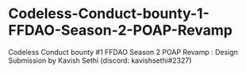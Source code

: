 # Codeless-Conduct-bounty-1-FFDAO-Season-2-POAP-Revamp
Codeless Conduct bounty #1 FFDAO Season 2 POAP Revamp : Design Submission by Kavish Sethi (discord: kavishsethi#2327)
